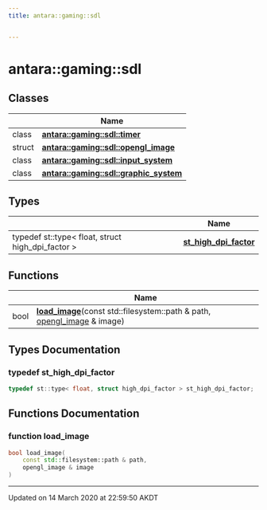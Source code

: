 ```yaml
---
title: antara::gaming::sdl


---
```


# antara::gaming::sdl










## Classes

|                | Name           |
| -------------- | -------------- |
| class | **[antara::gaming::sdl::timer](Classes/classantara_1_1gaming_1_1sdl_1_1timer.md)**  |
| struct | **[antara::gaming::sdl::opengl_image](Classes/structantara_1_1gaming_1_1sdl_1_1opengl__image.md)**  |
| class | **[antara::gaming::sdl::input_system](Classes/classantara_1_1gaming_1_1sdl_1_1input__system.md)**  |
| class | **[antara::gaming::sdl::graphic_system](Classes/classantara_1_1gaming_1_1sdl_1_1graphic__system.md)**  |

## Types

|                | Name           |
| -------------- | -------------- |
| typedef st::type< float, struct high_dpi_factor > | **[st_high_dpi_factor](Namespaces/namespaceantara_1_1gaming_1_1sdl.md#typedef-st_high_dpi_factor)**  |

## Functions

|                | Name           |
| -------------- | -------------- |
| bool | **[load_image](Namespaces/namespaceantara_1_1gaming_1_1sdl.md#function-load_image)**(const std::filesystem::path & path, [opengl_image](Classes/structantara_1_1gaming_1_1sdl_1_1opengl__image.md) & image)  |






## Types Documentation

### typedef st_high_dpi_factor

```cpp
typedef st::type< float, struct high_dpi_factor > st_high_dpi_factor;
```





























## Functions Documentation

### function load_image

```cpp
bool load_image(
    const std::filesystem::path & path,
    opengl_image & image
)
```
































-------------------------------

Updated on 14 March 2020 at 22:59:50 AKDT